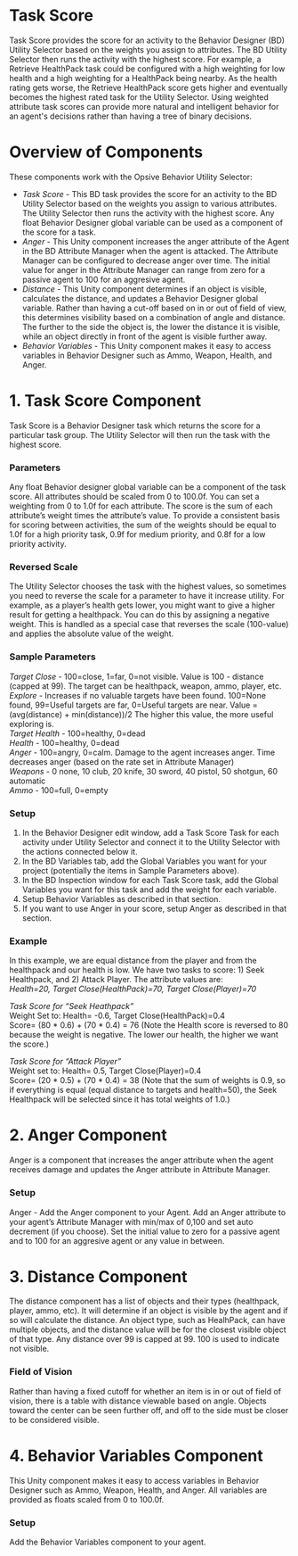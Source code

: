 # Task Score
Task Score provides the score for an activity to the Behavior Designer (BD) Utility Selector based on the weights you assign to  attributes. The BD Utility Selector then runs the activity with the highest score.   For example, a Retrieve HealthPack task could be configured with a high weighting for low health and a high weighting for a HealthPack being nearby.  As the health rating gets worse, the Retrieve HealthPack score gets higher  and eventually becomes the highest rated task for the Utility Selector.  Using weighted attribute task scores can provide more natural and intelligent behavior for an agent's decisions rather than having a tree of binary decisions. 

# Overview of Components

These components work with the Opsive Behavior Utility Selector:

- *Task Score* - This BD task provides the score for an activity to the BD Utility Selector based on the weights you assign to various attributes. The Utility Selector then runs the activity with the highest score.  Any float Behavior Designer global variable can be used as a component of the score for a task.
- *Anger* - This Unity component increases the anger attribute of the Agent in the BD Attribute Manager when the agent is attacked. The Attribute Manager can be configured to decrease anger over time.  The initial value for anger in the Attribute Manager can range from zero for a passive agent to 100 for an aggresive agent.  
- *Distance* - This Unity component determines if an object is visible, calculates the distance, and updates a Behavior Designer global variable. Rather than having a cut-off based on in or out of field of view, this determines visibility based on a combination of angle and distance.  The further to the side the object is, the lower the distance it is visible, while an object directly in front of the agent is visible further away.  
- *Behavior Variables* - This Unity component makes it easy to access variables in Behavior Designer such as Ammo, Weapon, Health, and Anger.

# 1. Task Score Component

Task Score is a Behavior Designer task which returns the score for a particular task group.  The Utility Selector will then run the task with the highest score.  

### Parameters
Any float Behavior designer global variable can be a component of the task score.  All attributes should be scaled from 0 to 100.0f.  You can set a weighting from 0 to 1.0f for each attribute.  The  score is the sum of each attribute’s weight times the attribute’s value.    To provide a consistent basis for scoring between activities, the sum of the weights should be equal to 1.0f for a high priority task, 0.9f for medium priority, and 0.8f for a low priority activity.

### Reversed Scale
The Utility Selector chooses the task with the highest values, so sometimes you need to reverse the scale for  a parameter to have it increase utility.  For example, as a player’s health gets lower, you might want to give a higher result for getting a healthpack.  You can do this by assigning a negative weight.  This is handled as a special case that reverses the scale (100-value) and applies the absolute value of the weight. 

### Sample Parameters
*Target Close* -  100=close, 1=far, 0=not visible. Value is 100 - distance (capped at 99).  The target can be healthpack, weapon, ammo, player, etc.  
*Explore* -  Increases if no valuable targets have been found.  100=None found, 99=Useful targets are far, 0=Useful targets are near.  Value = (avg(distance) + min(distance))/2  The higher this value, the more useful exploring is.  
*Target Health* - 100=healthy, 0=dead  
*Health* - 100=healthy, 0=dead  
*Anger* - 100=angry, 0=calm.  Damage to the agent increases anger.  Time decreases anger (based on the rate set in Attribute Manager)  
*Weapons* - 0 none, 10 club, 20 knife, 30 sword, 40 pistol, 50 shotgun, 60 automatic   
*Ammo* - 100=full, 0=empty  

### Setup
1. In the Behavior Designer edit window, add a Task Score Task for each activity under Utility Selector and connect it to the Utility Selector with the actions connected below it.  
1. In the BD Variables tab, add the Global Variables you want for your project (potentially the items in Sample Parameters above).  
1. In the BD Inspection window for each Task Score task, add the Global Variables you want for this task and add the weight for each variable. 
1. Setup Behavior Variables as described in that section.
1. If you want to use Anger in your score, setup Anger as described in that section.

### Example

In this example, we are equal distance from the player and from the healthpack and our health is low.  We have two tasks to score:  1) Seek Healthpack, and 2) Attack Player.  The attribute values are:  
*Health=20, Target Close(HealthPack)=70, Target Close(Player)=70*  

*Task Score for “Seek Heathpack”*  
Weight Set to:  Health= -0.6, Target Close(HealthPack)=0.4  
Score= (80 * 0.6) + (70 * 0.4) = 76  (Note the Health score is reversed to 80 because the weight is negative.  The lower our health, the higher we want the score.)  
  
*Task Score for “Attack Player”*  
Weight set to:  Health= 0.5, Target Close(Player)=0.4  
Score= (20 * 0.5) + (70 * 0.4) = 38  (Note that the sum of weights is 0.9, so if everything is equal (equal distance to targets and health=50), the Seek Healthpack will be selected since it has total weights of 1.0.)  

# 2. Anger Component

Anger is a component that increases the anger attribute when the agent receives damage and updates the Anger attribute in Attribute Manager.

### Setup
Anger - Add the Anger component to your Agent.  Add an Anger attribute to your agent’s Attribute Manager with min/max of 0,100 and set auto decrement (if you choose).  Set the initial value to zero for a passive agent and to 100 for an aggresive agent or any value in between.  

# 3. Distance Component  
The distance component has a list of objects and their types (healthpack, player, ammo, etc).  It will determine if an object is visible by the agent and if so will calculate the distance.  An object type, such as HealhPack, can have multiple objects, and the distance value will be for the closest visible object of that type.  Any distance over 99 is capped at 99.  100 is used to indicate not visible.

### Field of Vision
Rather than having a fixed cutoff for whether an item is in or out of field of vision, there is a table with distance viewable based on angle.  Objects toward the center can be seen further off, and off to the side must be closer to be considered visible.

# 4. Behavior Variables Component  
This Unity component makes it easy to access variables in Behavior Designer such as Ammo, Weapon, Health, and Anger.  All variables are provided as floats scaled from 0 to 100.0f.

### Setup  
Add the Behavior Variables component to your agent.


